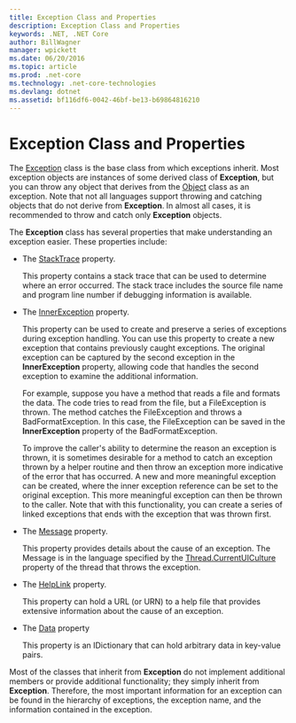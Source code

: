 ```yaml
---
title: Exception Class and Properties
description: Exception Class and Properties
keywords: .NET, .NET Core
author: BillWagner
manager: wpickett
ms.date: 06/20/2016
ms.topic: article
ms.prod: .net-core
ms.technology: .net-core-technologies
ms.devlang: dotnet
ms.assetid: bf116df6-0042-46bf-be13-b69864816210
---
```


# Exception Class and Properties

The [Exception](https://msdn.microsoft.com/library/system.exception) class is the base class from which exceptions inherit. Most exception objects are instances of some derived class of **Exception**, but you can throw any object that derives from the [Object](https://msdn.microsoft.com/library/system.object) class as an exception. Note that not all languages support throwing and catching objects that do not derive from **Exception**. In almost all cases, it is recommended to throw and catch only **Exception** objects.

The **Exception** class has several properties that make understanding an exception easier. These properties include:

- The [StackTrace](https://msdn.microsoft.com/library/system.exception.stacktrace) property.

  This property contains a stack trace that can be used to determine where an error occurred. The stack trace includes the source file name and program line number if debugging information is available.

- The [InnerException](https://msdn.microsoft.com/library/system.exception.innerexception) property.

  This property can be used to create and preserve a series of exceptions during exception handling. You can use this property to create a new exception that contains previously caught exceptions. The original exception can be captured by the second exception in the **InnerException** property, allowing code that handles the second exception to examine the additional information.

  For example, suppose you have a method that reads a file and formats the data. The code tries to read from the file, but a FileException is thrown. The method catches the FileException and throws a BadFormatException. In this case, the FileException can be saved in the **InnerException** property of the BadFormatException.

  To improve the caller's ability to determine the reason an exception is thrown, it is sometimes desirable for a method to catch an exception thrown by a helper routine and then throw an exception more indicative of the error that has occurred. A new and more meaningful exception can be created, where the inner exception reference can be set to the original exception. This more meaningful exception can then be thrown to the caller. Note that with this functionality, you can create a series of linked exceptions that ends with the exception that was thrown first.

- The [Message](https://msdn.microsoft.com/library/system.exception.message) property.

  This property provides details about the cause of an exception. The Message is in the language specified by the [Thread.CurrentUICulture](https://msdn.microsoft.com/library/system.threading.thread.currentuiculture) property of the thread that throws the exception.

- The [HelpLink](https://msdn.microsoft.com/library/system.exception.helplink) property.

  This property can hold a URL (or URN) to a help file that provides extensive information about the cause of an exception.

- The [Data](https://msdn.microsoft.com/library/system.exception.data) property

  This property is an IDictionary that can hold arbitrary data in key-value pairs.

Most of the classes that inherit from **Exception** do not implement additional members or provide additional functionality; they simply inherit from **Exception**. Therefore, the most important information for an exception can be found in the hierarchy of exceptions, the exception name, and the information contained in the exception.
